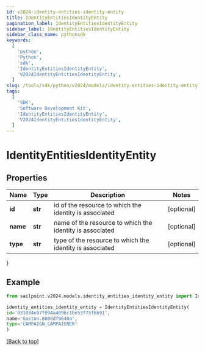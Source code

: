 ```yaml
---
id: v2024-identity-entities-identity-entity
title: IdentityEntitiesIdentityEntity
pagination_label: IdentityEntitiesIdentityEntity
sidebar_label: IdentityEntitiesIdentityEntity
sidebar_class_name: pythonsdk
keywords:
  [
    'python',
    'Python',
    'sdk',
    'IdentityEntitiesIdentityEntity',
    'V2024IdentityEntitiesIdentityEntity',
  ]
slug: /tools/sdk/python/v2024/models/identity-entities-identity-entity
tags:
  [
    'SDK',
    'Software Development Kit',
    'IdentityEntitiesIdentityEntity',
    'V2024IdentityEntitiesIdentityEntity',
  ]
---
```


# IdentityEntitiesIdentityEntity

## Properties

| Name | Type | Description | Notes |
| --- | --- | --- | --- |
| **id** | **str** | id of the resource to which the identity is associated | [optional] |
| **name** | **str** | name of the resource to which the identity is associated | [optional] |
| **type** | **str** | type of the resource to which the identity is associated | [optional] |

}

## Example

```python
from sailpoint.v2024.models.identity_entities_identity_entity import IdentityEntitiesIdentityEntity

identity_entities_identity_entity = IdentityEntitiesIdentityEntity(
id='031034e97f094a4096c1be53f75f6b91',
name='Gaston.800ddf9640a',
type='CAMPAIGN_CAMPAIGNER'
)

```

[[Back to top]](#)
